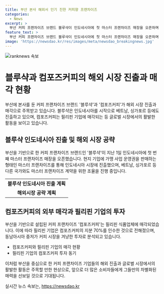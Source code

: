 ```yaml
---
title: 부산 본사 해외서 인기 진한 커피향 프랜차이즈
categories:
  - News
excerpt: >
  부산 커피 프랜차이즈 브랜드 블루샥이 인도네시아에 첫 마스터 프랜차이즈 매장을 오픈하며 해외 시장 진출을 가속화하고 있다. 이에 인도네시아뿐 아니라 베트남, 싱가포르 등 다른 국가와도 마스터 프랜차이즈 계약을 위한 조율이 진행 중이라는 소식이 전해졌다. 또한, 부산을 기반으로 하는 저가 커피 프랜차이즈 컴포즈커피가 필리핀 기업에 매각되며 국제적으로 주목받고 있다. 이러한 동향 속에서 부산 출신의 커피 프랜차이즈가 세계적으로 주목받고 있는 가운데, 블루샥은 전국 250호점을 갖추고 있으며, 저가 커피 브랜드 최초로 DT(드라이브 스루) 매장을 갖추고 있어 많은 주목을 받고 있다.
feature_text: >
  부산 커피 프랜차이즈 브랜드 블루샥이 인도네시아에 첫 마스터 프랜차이즈 매장을 오픈하며 해외 시장 진출을 가속화하고 있다. 이에 인도네시아뿐 아니라 베트남, 싱가포르 등 다른 국가와도 마스터 프랜차이즈 계약을 위한 조율이 진행 중이라는 소식이 전해졌다. 또한, 부산을 기반으로 하는 저가 커피 프랜차이즈 컴포즈커피가 필리핀 기업에 매각되며 국제적으로 주목받고 있다. 이러한 동향 속에서 부산 출신의 커피 프랜차이즈가 세계적으로 주목받고 있는 가운데, 블루샥은 전국 250호점을 갖추고 있으며, 저가 커피 브랜드 최초로 DT(드라이브 스루) 매장을 갖추고 있어 많은 주목을 받고 있다.
image: 'https://newsdao.kr/res/images/meta/newsdao_breakingnews.jpg'
---
```


<p><img src="https://newsdao.kr/res/images/meta/newsdao_breakingnews.jpg" alt="ranknews 속보" /></p>

<h1 data-ke-size="size26">블루샥과 컴포즈커피의 해외 시장 진출과 매각 현황</h1>

<p>부산에 본사를 둔 커피 프랜차이즈 브랜드 '블루샥'과 '컴포즈커피'가 해외 시장 진출과 매각으로 주목받고 있습니다. 블루샥은 인도네시아를 시작으로 베트남, 싱가포르 등에도 진출하고 있으며, 컴포즈커피는 필리핀 기업에 매각되는 등 글로벌 시장에서의 활발한 활동을 보이고 있습니다.</p>

<h2 data-ke-size="size24">블루샥 인도네시아 진출 및 해외 시장 공략</h2>

<p data-ke-size="size16">부산을 기반으로 한 커피 프랜차이즈 브랜드인 '블루샥'이 지난 1일 인도네시아에 첫 번째 마스터 프랜차이즈 매장을 오픈했습니다. 현지 기업에 가맹 사업 운영권을 판매하는 형태인 마스터 프랜차이즈를 통해 인도네시아 시장에 진출했으며, 베트남, 싱가포르 등 다른 국가와도 마스터 프랜차이즈 계약을 위한 조율을 진행 중입니다.</p>

<table>
    <tr>
        <td style="text-align: center; height: 17px;"><b>블루샥 인도네시아 진출 계획</b></td>
    </tr>
    <tr>
        <td style="text-align: center; height: 17px;"><b>해외시장 공략 계획</b></td>
    </tr>
</table>

<h2 data-ke-size="size24">컴포즈커피의 외부 매각과 필리핀 기업의 투자</h2>

<p data-ke-size="size16">부산을 기반으로 설립된 커피 프랜차이즈 '컴포즈커피'는 필리핀 식품업체에 매각되었습니다. 이에 따라 필리핀 기업은 컴포즈커피의 지분 70%를 인수한 것으로 전해졌으며, 동남아시아 중저가 커피 시장을 겨냥한 투자로 분석되고 있습니다.</p>

<ul>
    <li>컴포즈커피와 필리핀 기업의 매각 현황</li>
    <li>필리핀 기업의 컴포즈커피 투자 동기</li>
</ul>

<p data-ke-size="size16">이처럼 부산을 중심으로 한 커피 프랜차이즈 기업들의 해외 진출과 글로벌 시장에서의 활발한 활동은 주목할 만한 현상으로, 앞으로 더 많은 소비자들에게 그들만의 차별화된 매력을 선보일 것으로 기대됩니다.</p>
실시간 뉴스 속보는, <a href="https://newsdao.kr" rel="dofollow">https://newsdao.kr</a>



